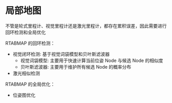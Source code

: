 &emsp;
# 局部地图

不管是轮式里程计、视觉里程计还是激光里程计，都存在累积误差，因此需要进行回环检测和全局优化

RTABMAP 的回环检测：
- 视觉闭环检测: 基于视觉词袋模型和贝叶斯滤波器
  - 视觉词袋模型: 主要用于快速计算当前位姿 Node 与候选 Node 的相似度
  - 贝叶斯滤波器: 主要用于维护所有候选 Node 的概率分布
- 激光相似检测

RTABMAP 的全局优化：
- 位姿图优化


